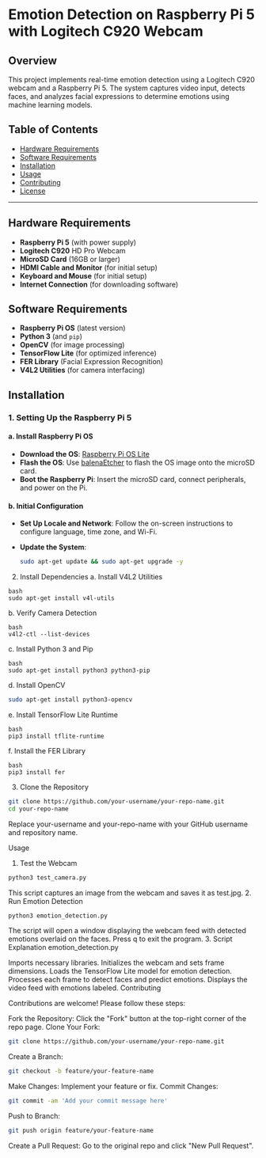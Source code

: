 # Emotion Detection on Raspberry Pi 5 with Logitech C920 Webcam


## Overview

This project implements real-time emotion detection using a Logitech C920 webcam and a Raspberry Pi 5. The system captures video input, detects faces, and analyzes facial expressions to determine emotions using machine learning models.

## Table of Contents

- [Hardware Requirements](#hardware-requirements)
- [Software Requirements](#software-requirements)
- [Installation](#installation)
- [Usage](#usage)
- [Contributing](#contributing)
- [License](#license)

---

## Hardware Requirements

- **Raspberry Pi 5** (with power supply)
- **Logitech C920** HD Pro Webcam
- **MicroSD Card** (16GB or larger)
- **HDMI Cable and Monitor** (for initial setup)
- **Keyboard and Mouse** (for initial setup)
- **Internet Connection** (for downloading software)

## Software Requirements

- **Raspberry Pi OS** (latest version)
- **Python 3** (and `pip`)
- **OpenCV** (for image processing)
- **TensorFlow Lite** (for optimized inference)
- **FER Library** (Facial Expression Recognition)
- **V4L2 Utilities** (for camera interfacing)

## Installation

### 1. Setting Up the Raspberry Pi 5

#### a. Install Raspberry Pi OS

- **Download the OS**: [Raspberry Pi OS Lite](https://www.raspberrypi.org/software/operating-systems/)
- **Flash the OS**: Use [balenaEtcher](https://www.balena.io/etcher/) to flash the OS image onto the microSD card.
- **Boot the Raspberry Pi**: Insert the microSD card, connect peripherals, and power on the Pi.

#### b. Initial Configuration

- **Set Up Locale and Network**: Follow the on-screen instructions to configure language, time zone, and Wi-Fi.
- **Update the System**:

  ```bash
  sudo apt-get update && sudo apt-get upgrade -y
  ```
2. Install Dependencies
a. Install V4L2 Utilities
```
bash
sudo apt-get install v4l-utils
```
b. Verify Camera Detection
```
bash
v4l2-ctl --list-devices
```
c. Install Python 3 and Pip
```
bash
sudo apt-get install python3 python3-pip
```
d. Install OpenCV
```bash
sudo apt-get install python3-opencv
```
e. Install TensorFlow Lite Runtime
```
bash
pip3 install tflite-runtime
```
f. Install the FER Library
```
bash
pip3 install fer
```
3. Clone the Repository
```bash
git clone https://github.com/your-username/your-repo-name.git
cd your-repo-name
```
Replace your-username and your-repo-name with your GitHub username and repository name.

Usage

1. Test the Webcam
```bash
python3 test_camera.py
```
This script captures an image from the webcam and saves it as test.jpg.
2. Run Emotion Detection
```bash
python3 emotion_detection.py
```
The script will open a window displaying the webcam feed with detected emotions overlaid on the faces.
Press q to exit the program.
3. Script Explanation
emotion_detection.py

Imports necessary libraries.
Initializes the webcam and sets frame dimensions.
Loads the TensorFlow Lite model for emotion detection.
Processes each frame to detect faces and predict emotions.
Displays the video feed with emotions labeled.
Contributing

Contributions are welcome! Please follow these steps:

Fork the Repository: Click the "Fork" button at the top-right corner of the repo page.
Clone Your Fork:
```bash
git clone https://github.com/your-username/your-repo-name.git
```
Create a Branch:
```bash
git checkout -b feature/your-feature-name
```
Make Changes: Implement your feature or fix.
Commit Changes:
```bash
git commit -am 'Add your commit message here'
```
Push to Branch:
```bash
git push origin feature/your-feature-name
```
Create a Pull Request: Go to the original repo and click "New Pull Request".
